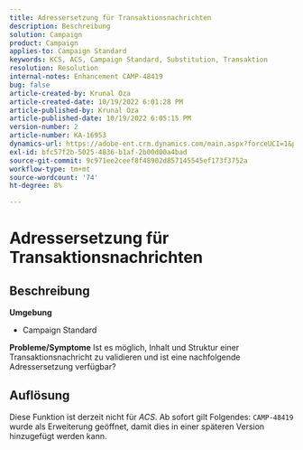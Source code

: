```yaml
---
title: Adressersetzung für Transaktionsnachrichten
description: Beschreibung
solution: Campaign
product: Campaign
applies-to: Campaign Standard
keywords: KCS, ACS, Campaign Standard, Substitution, Transaktion
resolution: Resolution
internal-notes: Enhancement CAMP-48419
bug: false
article-created-by: Krunal Oza
article-created-date: 10/19/2022 6:01:28 PM
article-published-by: Krunal Oza
article-published-date: 10/19/2022 6:05:15 PM
version-number: 2
article-number: KA-16953
dynamics-url: https://adobe-ent.crm.dynamics.com/main.aspx?forceUCI=1&pagetype=entityrecord&etn=knowledgearticle&id=b72c890b-d84f-ed11-bba2-00224808679b
exl-id: bfc57f2b-5025-4836-b1af-2b00d00a4bad
source-git-commit: 9c971ee2ceef8f48902d857145545ef173f3752a
workflow-type: tm+mt
source-wordcount: '74'
ht-degree: 8%

---
```


# Adressersetzung für Transaktionsnachrichten

## Beschreibung

<b>Umgebung</b>
- Campaign Standard



<b>Probleme/Symptome</b>
Ist es möglich, Inhalt und Struktur einer Transaktionsnachricht zu validieren und ist eine nachfolgende Adressersetzung verfügbar?


## Auflösung


Diese Funktion ist derzeit nicht für *ACS*. Ab sofort gilt Folgendes: `CAMP-48419` wurde als Erweiterung geöffnet, damit dies in einer späteren Version hinzugefügt werden kann.
